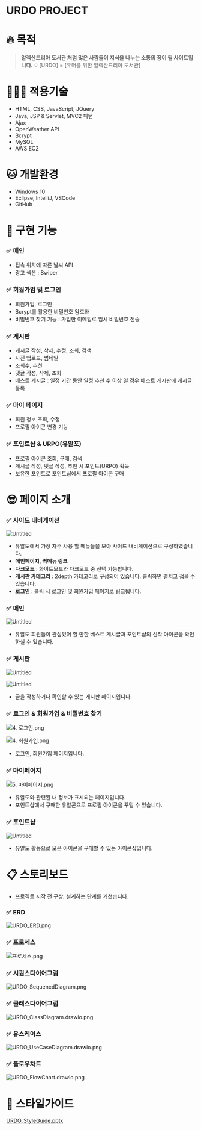 # URDO PROJECT

# 🔥 목적

> **알렉산드리아 도서관 처럼 많은 사람들이 지식을 나누는 소통의 장이 될 사이트입니다.** 
💡 [URDO] = [유머를 위한 알렉산드리아 도서관]
> 

 

# 👨🏻‍💻 적용기술

- HTML, CSS, JavaScript, JQuery
- Java, JSP & Servlet, MVC2 패턴
- Ajax
- OpenWeather API
- Bcrypt
- MySQL
- AWS EC2

# 🐱 개발환경

- Windows 10
- Eclipse, IntelliJ, VSCode
- GitHub

# 🔎 구현 기능

### ✅ 메인

- 접속 위치에 따른 날씨 API
- 광고 섹션 : Swiper

### ✅ 회원가입 및 로그인

- 회원가입, 로그인
- Bcrypt를 활용한 비밀번호 암호화
- 비밀번호 찾기 기능 : 가입한 이메일로 임시 비밀번호 전송

### ✅ 게시판

- 게시글 작성, 삭제, 수정, 조회, 검색
- 사진 업로드, 썸네일
- 조회수, 추천
- 댓글 작성, 삭제, 조회
- 베스트 게시글 : 일정 기간 동안 일정 추천 수 이상 일 경우 베스트 게시판에 게시글 등록

### ✅ 마이 페이지

- 회원 정보 조회, 수정
- 프로필 아이콘 변경 기능

### ✅ 포인트샵 & URPO(유알포)

- 프로필 아이콘 조회, 구매, 검색
- 게시글 작성, 댓글 작성, 추천 시 포인트(URPO) 획득
- 보유한 포인트로 포인트샵에서 프로필 아이콘 구매

# 😎 페이지 소개

### ✅ 사이드 내비게이션

![Untitled](https://user-images.githubusercontent.com/102352988/192492737-27cf8c2d-5160-43c7-8c1e-2a35ac385d0b.png)


- 유알도에서 가장 자주 사용 할 메뉴들을 모아 사이드 내비게이션으로 구성하였습니다.
- **메인페이지, 퀵메뉴 링크**
- **다크모드** : 화이트모드와 다크모드 중 선택 가능합니다.
- **게시판 카테고리** : 2depth 카테고리로 구성되어 있습니다. 클릭하면 펼치고 접을 수 있습니다.
- **로그인** : 클릭 시 로그인 및 회원가입 페이지로 링크됩니다.

### ✅ 메인

![Untitled](URDO%20PROJECT%2084f1e7d5784f44fa8484f613b4fd03b2/Untitled%201.png)

- 유알도 회원들이 관심있어 할 만한 베스트 게시글과 포인트샵의 신작 아이콘을 확인하실 수 있습니다.

### ✅ 게시판

![Untitled](URDO%20PROJECT%2084f1e7d5784f44fa8484f613b4fd03b2/Untitled%202.png)

![Untitled](URDO%20PROJECT%2084f1e7d5784f44fa8484f613b4fd03b2/Untitled%203.png)

- 글을 작성하거나 확인할 수 있는 게시판 페이지입니다.

### ✅ 로그인 & 회원가입 & 비밀번호 찾기

![4. 로그인.png](URDO%20PROJECT%2084f1e7d5784f44fa8484f613b4fd03b2/4._%25EB%25A1%259C%25EA%25B7%25B8%25EC%259D%25B8.png)

![4. 회원가입.png](URDO%20PROJECT%2084f1e7d5784f44fa8484f613b4fd03b2/4._%25ED%259A%258C%25EC%259B%2590%25EA%25B0%2580%25EC%259E%2585.png)

- 로그인, 회원가입 페이지입니다.

### ✅ 마이페이지

![5. 마이페이지.png](URDO%20PROJECT%2084f1e7d5784f44fa8484f613b4fd03b2/5._%25EB%25A7%2588%25EC%259D%25B4%25ED%258E%2598%25EC%259D%25B4%25EC%25A7%2580.png)

- 유알도와 관련된 내 정보가 표시되는 페이지입니다.
- 포인트샵에서 구매한 유알콘으로 프로필 아이콘을 꾸밀 수 있습니다.

### ✅ 포인트샵

![Untitled](URDO%20PROJECT%2084f1e7d5784f44fa8484f613b4fd03b2/Untitled%204.png)

- 유알도 활동으로 모은 아이콘을 구매할 수 있는 아이콘샵입니다.

# 📋 스토리보드

- 프로젝트 시작 전 구상, 설계하는 단계를 거쳤습니다.

### ✅ ERD

![URDO_ERD.png](URDO%20PROJECT%2084f1e7d5784f44fa8484f613b4fd03b2/URDO_ERD.png)

### ✅ 프로세스

![프로세스.png](URDO%20PROJECT%2084f1e7d5784f44fa8484f613b4fd03b2/%25ED%2594%2584%25EB%25A1%259C%25EC%2584%25B8%25EC%258A%25A4.png)

### ✅ 시퀀스다이어그램

![URDO_SequencdDiagram.png](URDO%20PROJECT%2084f1e7d5784f44fa8484f613b4fd03b2/URDO_SequencdDiagram.png)

### ✅ 클래스다이어그램

![URDO_ClassDiagram.drawio.png](URDO%20PROJECT%2084f1e7d5784f44fa8484f613b4fd03b2/URDO_ClassDiagram.drawio.png)

### ✅ 유스케이스

![URDO_UseCaseDiagram.drawio.png](URDO%20PROJECT%2084f1e7d5784f44fa8484f613b4fd03b2/URDO_UseCaseDiagram.drawio.png)

### ✅ 플로우차트

![URDO_FlowChart.drawio.png](URDO%20PROJECT%2084f1e7d5784f44fa8484f613b4fd03b2/URDO_FlowChart.drawio.png)

# 🎨 스타일가이드

[URDO_StyleGuide.pptx](URDO%20PROJECT%2084f1e7d5784f44fa8484f613b4fd03b2/URDO_StyleGuide.pptx)
